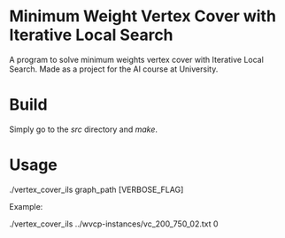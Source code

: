 # Minimum Weight Vertex Cover with Iterative Local Search
A program to solve minimum weights vertex cover with Iterative Local Search. Made as a project for the AI course at University.
# Build
Simply go to the *src* directory and *make*.
# Usage
./vertex_cover_ils graph_path [VERBOSE_FLAG]

Example:

./vertex_cover_ils ../wvcp-instances/vc_200_750_02.txt 0
